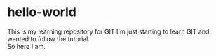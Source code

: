 # hello-world
This is my learning repository for GIT
I'm just starting to learn GIT and wanted to follow the tutorial.  
So here I am.
